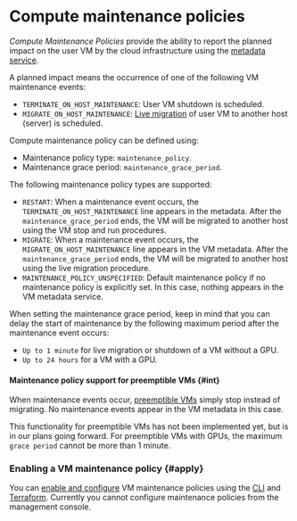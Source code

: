 # Compute maintenance policies

*Compute Maintenance Policies* provide the ability to report the planned impact on the user VM by the cloud infrastructure using the [metadata service](https://cloud.yandex.ru/ru/docs/compute/concepts/vm-metadata).

A planned impact means the occurrence of one of the following VM maintenance events:

* `TERMINATE_ON_HOST_MAINTENANCE`: User VM shutdown is scheduled.
* `MIGRATE_ON_HOST_MAINTENANCE`: [Live migration](https://cloud.yandex.ru/ru/docs/compute/concepts/live-migration) of user VM to another host (server) is scheduled.

Compute maintenance policy can be defined using:

* Maintenance policy type: `maintenance_policy`.
* Maintenance grace period: `maintenance_grace_period`.

The following maintenance policy types are supported:

* `RESTART`: When a maintenance event occurs, the `TERMINATE_ON_HOST_MAINTENANCE` line appears in the metadata. After the `maintenance_grace_period` ends, the VM will be migrated to another host using the VM stop and run procedures.
* `MIGRATE`: When a maintenance event occurs, the `MIGRATE_ON_HOST_MAINTENANCE` line appears in the VM metadata. After the `maintenance_grace_period` ends, the VM will be migrated to another host using the live migration procedure.
* `MAINTENANCE_POLICY_UNSPECIFIED`: Default maintenance policy if no maintenance policy is explicitly set. In this case, nothing appears in the VM metadata service.

When setting the maintenance grace period, keep in mind that you can delay the start of maintenance by the following maximum period after the maintenance event occurs:

* `Up to 1 minute` for live migration or shutdown of a VM without a GPU.
* `Up to 24 hours` for a VM with a GPU.

#### Maintenance policy support for preemptible VMs {#int}

When maintenance events occur, [preemptible VMs](../concepts/preemptible-vm.md) simply stop instead of migrating. No maintenance events appear in the VM metadata in this case.

This functionality for preemptible VMs has not been implemented yet, but is in our plans going forward. For preemptible VMs with GPUs, the maximum `grace period` cannot be more than 1 minute.

### Enabling a VM maintenance policy {#apply}

You can [enable and configure](../operations/vm-control/vm-update-policies.md) VM maintenance policies using the [CLI](../../cli/index.yaml) and [Terraform](../../tutorials/infrastructure-management/terraform-quickstart.md). Currently you cannot configure maintenance policies from the management console.
